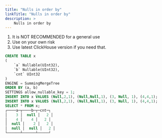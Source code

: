 ```yaml
---
title: "Nulls in order by"
linkTitle: "Nulls in order by"
description: >
    Nulls in order by
---
```


1) It is NOT RECOMMENDED for a general use
2) Use on your own risk
3) Use latest ClickHouse version if you need that.

```sql
CREATE TABLE x
(
    `a` Nullable(UInt32),
    `b` Nullable(UInt32),
    `cnt` UInt32
)
ENGINE = SummingMergeTree
ORDER BY (a, b)
SETTINGS allow_nullable_key = 1;
INSERT INTO x VALUES (Null,2,1), (Null,Null,1), (3, Null, 1), (4,4,1);
INSERT INTO x VALUES (Null,2,1), (Null,Null,1), (3, Null, 1), (4,4,1);
SELECT * FROM x;
┌────a─┬────b─┬─cnt─┐
│    3 │  null │   2 │
│    4 │    4 │   2 │
│  null │    2 │   2 │
│  null │  null │   2 │
└──────┴──────┴─────┘
```
